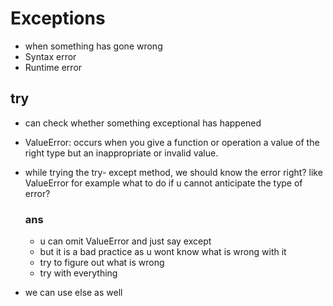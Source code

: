 # Exceptions

- when something has gone wrong 
- Syntax error
- Runtime error

## try
- can check whether something exceptional has happened 
- ValueError: occurs when you give a function or operation a value of the right type but an inappropriate or invalid value.
- while trying the try- except method, we should know the error right? 
    like ValueError for example
    what to do if u cannot anticipate the type of error?

    ### ans
    - u can omit ValueError and just say except
    - but it is a bad practice as u wont know what is wrong with it
    - try to figure out what is wrong 
    - try with everything

- we can use else as well